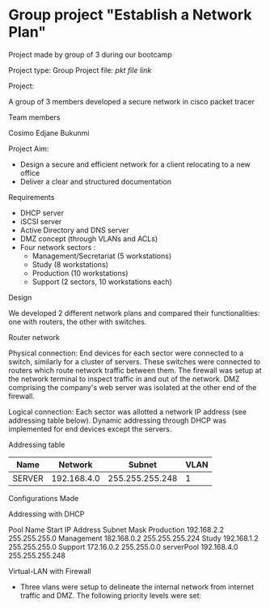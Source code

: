 # Group project "Establish a Network Plan"
Project made by group of 3 during our bootcamp 

Project type: Group 
Project file: *pkt file link*

Project:

A group of 3 members developed a secure network in cisco packet tracer

Team members

Cosimo 
Edjane 
Bukunmi

Project Aim:

- Design a secure and efficient network for a client relocating to a new office
- Deliver a clear and structured documentation

Requirements

- DHCP server
- iSCSI server
- Active Directory and DNS server
- DMZ concept (through VLANs and ACLs)
- Four network sectors :
    - Management/Secretariat (5 workstations)
    - Study (8 workstations)
    - Production (10 workstations)
    - Support (2 sectors, 10 workstations each) 


Design 

We developed 2 different network plans and compared their functionalities: one with routers, the other with switches.

Router network

Physical connection: End devices for each sector were connected to a switch, similarly for a cluster of servers. These switches were connected to routers which route network traffic between them. The firewall was setup at the network terminal to inspect traffic in and out of the network. DMZ comprising the company's web server was isolated at the other end of the firewall.

Logical connection: Each sector was allotted a network IP address (see addressing table below). Dynamic addressing through DHCP was implemented for end devices except the servers.

Addressing table

| Name | Network | Subnet | VLAN | 
|------|---------|--------|------|
| SERVER | 192.168.4.0 | 255.255.255.248 | 1 |






Configurations Made


Addressing with DHCP


Pool Name
Start IP Address
Subnet Mask
Production
192.168.2.2
255.255.255.0
Management
182.168.0.2
255.255.255.224
Study
192.168.1.2
255.255.255.0
Support
172.16.0.2
255.255.0.0
serverPool
192.168.4.0
255.255.255.248



Virtual-LAN with Firewall

- Three vlans were setup to delineate the internal network from internet traffic and DMZ. The following priority levels were set:

